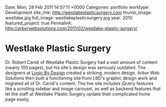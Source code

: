 Date: Mon, 28 Feb 2011 14:57:11 +0000
Categories: portfolio
worktype: Development
site_link: http://westlakeplasticsurgery.com
thumb_image: westlake.jpg
full_image: westlakeplasticsurgery.jpg
year: 2010
featured_project: true
Permalink: http://arborwebsolutions.com/2011/02/westlake-plastic-surgery/

# Westlake Plastic Surgery

Dr. Robert Caridi of Westlake Plastic Surgery had a vast amount of
content (nearly 100 pages), but his site's design was seriously
outdated. The designers at [Logic By Design][] created a striking,
modern design. Arbor Web Solutions then built a functioning site from
LBD's graphic design work and migrated all of Dr. Caridi's content. The
live site includes jQuery features like a scrolling sidebar and image
carousel, as well as backend features that let the staff at Westlake
Plastic Surgery update their complicated home page easily.

  [Logic By Design]: http://logicbydesign.com
